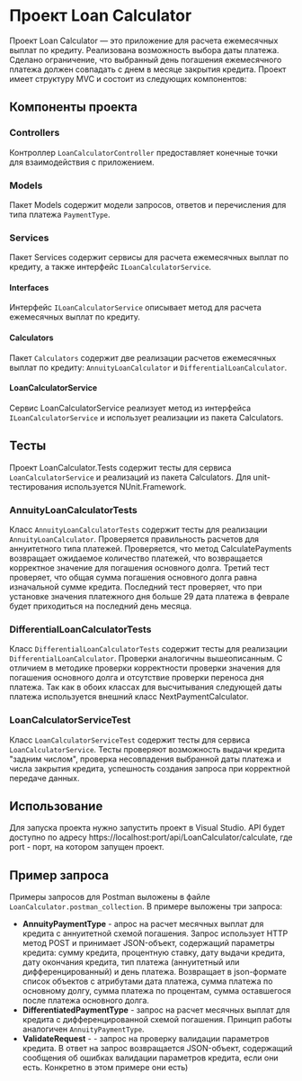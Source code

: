 # Проект Loan Calculator

Проект Loan Calculator — это приложение для расчета ежемесячных выплат по кредиту. Реализована возможность выбора даты платежа. Сделано ограничение, что выбранный день погашения ежемесячного платежа должен совпадать с днем в месяце закрытия кредита. Проект имеет структуру MVC и состоит из следующих компонентов:

## Компоненты проекта
### Controllers
Контроллер `LoanCalculatorController` предоставляет конечные точки для взаимодействия с приложением.

### Models
Пакет Models содержит модели запросов, ответов и перечисления для типа платежа `PaymentType`.

### Services
Пакет Services содержит сервисы для расчета ежемесячных выплат по кредиту, а также интерфейс `ILoanCalculatorService`.

#### Interfaces
Интерфейс `ILoanCalculatorService` описывает метод для расчета ежемесячных выплат по кредиту.

#### Calculators
Пакет `Calculators` содержит две реализации расчетов ежемесячных выплат по кредиту: `AnnuityLoanCalculator` и `DifferentialLoanCalculator`.

#### LoanCalculatorService
Сервис LoanCalculatorService реализует метод из интерфейса `ILoanCalculatorService` и использует реализации из пакета Calculators.

## Тесты
Проект LoanCalculator.Tests содержит тесты для сервиса `LoanCalculatorService` и реализаций из пакета Calculators. Для unit-тестирования используется NUnit.Framework.

### AnnuityLoanCalculatorTests
Класс `AnnuityLoanCalculatorTests` содержит тесты для реализации `AnnuityLoanCalculator`. Проверяется правильность расчетов для аннуитетного типа платежей. Проверяется, что метод CalculatePayments возвращает ожидаемое количество платежей, что возвращается корректное значение для погашения основного долга. Третий тест проверяет, что общая сумма погашения основного долга равна изначальной сумме кредита. Последний тест проверяет, что при установке значения платежного дня больше 29 дата платежа в феврале будет приходиться на последний день месяца. 

### DifferentialLoanCalculatorTests
Класс `DifferentialLoanCalculatorTests` содержит тесты для реализации `DifferentialLoanCalculator`. Проверки аналогичны вышеописанным. С отличием в методике проверки корректности проверки значения для погашения основного долга и отсутствие проверки переноса дня платежа. Так как в обоих классах для высчитывания следующей даты платежа используется внешний класс NextPaymentCalculator.

### LoanCalculatorServiceTest
Класс `LoanCalculatorServiceTest` содержит тесты для сервиса `LoanCalculatorService`. Тесты проверяют возможность выдачи кредита "задним числом", проверка несовпадения выбранной даты платежа и числа закрытия кредита, успешность создания запроса при корректной передаче данных. 

## Использование
Для запуска проекта нужно запустить проект в Visual Studio. API будет доступно по адресу https://localhost:port/api/LoanCalculator/calculate, где port - порт, на котором запущен проект.

## Пример запроса
Примеры запросов для Postman выложены в файле `LoanCalculator.postman_collection`. В примере выложены три запроса:
- **AnnuityPaymentType** - апрос на расчет месячных выплат для кредита с аннуитетной схемой погашения. Запрос использует HTTP метод POST и принимает JSON-объект, содержащий параметры кредита: сумму кредита, процентную ставку, дату выдачи кредита, дату окончания кредита, тип платежа (аннуитетный или дифференцированный) и день платежа. Возвращает в json-формате список объектов с атрибутами дата платежа, сумма платежа по основному долгу, сумма платежа по процентам, сумма оставшегося после платежа основного долга.
- **DifferentiatedPaymentType** -  запрос на расчет месячных выплат для кредита с дифференцированной схемой погашения. Принцип работы аналогичен `AnnuityPaymentType`.
- **ValidateRequest** - - запрос на проверку валидации параметров кредита. В ответ на запрос возвращается JSON-объект, содержащий сообщения об ошибках валидации параметров кредита, если они есть. Конкретно в этом примере они есть)